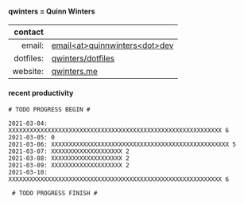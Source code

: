 #### qwinters = Quinn Winters

|   contact |                                                                    |
|----------:|--------------------------------------------------------------------|
|    email: | [email\<at\>quinnwinters\<dot\>dev](mailto:email@quinnwinters.dev) |
| dotfiles: | [qwinters/dotfiles](https://github.com/qwinters/dotfiles)          |
|  website: | [qwinters.me](https://qwinters.me)                                 | 

#### recent productivity

```shell
# TODO PROGRESS BEGIN #
 
2021-03-04: XXXXXXXXXXXXXXXXXXXXXXXXXXXXXXXXXXXXXXXXXXXXXXXXXXXXXXXXXXXX 6
2021-03-05: 0
2021-03-06: XXXXXXXXXXXXXXXXXXXXXXXXXXXXXXXXXXXXXXXXXXXXXXXXXX 5
2021-03-07: XXXXXXXXXXXXXXXXXXXX 2
2021-03-08: XXXXXXXXXXXXXXXXXXXX 2
2021-03-09: XXXXXXXXXXXXXXXXXXXX 2
2021-03-10: XXXXXXXXXXXXXXXXXXXXXXXXXXXXXXXXXXXXXXXXXXXXXXXXXXXXXXXXXXXX 6

 # TODO PROGRESS FINISH #
```
